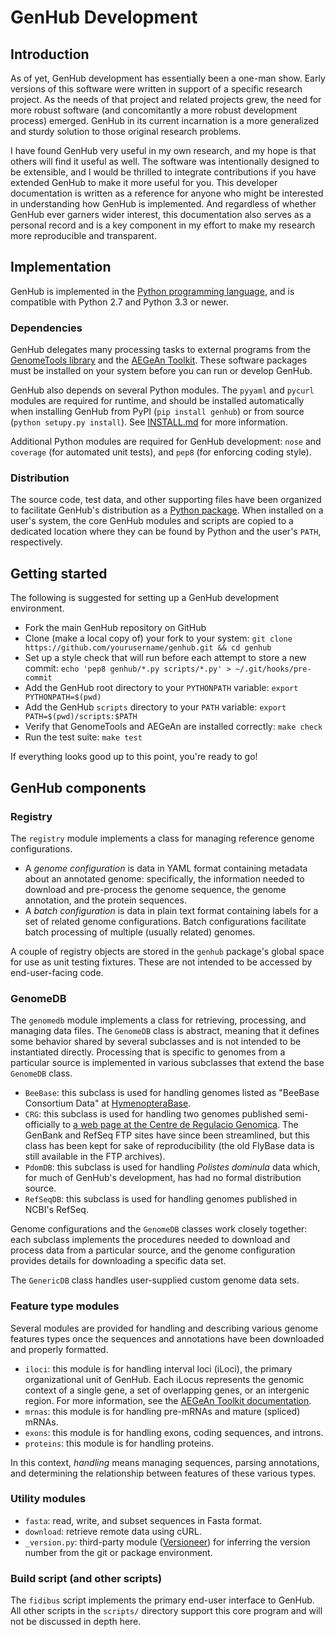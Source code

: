 GenHub Development
==================

## Introduction

As of yet, GenHub development has essentially been a one-man show.
Early versions of this software were written in support of a specific research project.
As the needs of that project and related projects grew, the need for more robust software (and concomitantly a more robust development process) emerged.
GenHub in its current incarnation is a more generalized and sturdy solution to those original research problems.

I have found GenHub very useful in my own research, and my hope is that others will find it useful as well.
The software was intentionally designed to be extensible, and I would be thrilled to integrate contributions if you have extended GenHub to make it more useful for you.
This developer documentation is written as a reference for anyone who might be interested in understanding how GenHub is implemented.
And regardless of whether GenHub ever garners wider interest, this documentation also serves as a personal record and is a key component in my effort to make my research more reproducible and transparent.

## Implementation

GenHub is implemented in the [Python programming language](https://www.python.org/), and is compatible with Python 2.7 and Python 3.3 or newer.

### Dependencies

GenHub delegates many processing tasks to external programs from the [GenomeTools library](http://genometools.org) and the [AEGeAn Toolkit](http://brendelgroup.github.io/AEGeAn/).
These software packages must be installed on your system before you can run or develop GenHub.

GenHub also depends on several Python modules.
The `pyyaml` and `pycurl` modules are required for runtime, and should be installed automatically when installing GenHub from PyPI (`pip install genhub`) or from source (`python setupy.py install`).
See [INSTALL.md](INSTALL.md) for more information.

Additional Python modules are required for GenHub development: `nose` and `coverage` (for automated unit tests), and `pep8` (for enforcing coding style).

### Distribution

The source code, test data, and other supporting files have been organized to facilitate GenHub's distribution as a [Python package](https://docs.python.org/3/tutorial/modules.html#packages).
When installed on a user's system, the core GenHub modules and scripts are copied to a dedicated location where they can be found by Python and the user's `PATH`, respectively.

## Getting started

The following is suggested for setting up a GenHub development environment.

- Fork the main GenHub repository on GitHub
- Clone (make a local copy of) your fork to your system: `git clone https://github.com/yourusername/genhub.git && cd genhub`
- Set up a style check that will run before each attempt to store a new commit: `echo 'pep8 genhub/*.py scripts/*.py' > ~/.git/hooks/pre-commit`
- Add the GenHub root directory to your `PYTHONPATH` variable: `export PYTHONPATH=$(pwd)`
- Add the GenHub `scripts` directory to your `PATH` variable: `export PATH=$(pwd)/scripts:$PATH`
- Verify that GenomeTools and AEGeAn are installed correctly: `make check`
- Run the test suite: `make test`

If everything looks good up to this point, you're ready to go!

## GenHub components

### Registry

The `registry` module implements a class for managing reference genome configurations.

- A *genome configuration* is data in YAML format containing metadata about an annotated genome: specifically, the information needed to download and pre-process the genome sequence, the genome annotation, and the protein sequences.
- A *batch configuration* is data in plain text format containing labels for a set of related genome configurations.
  Batch configurations facilitate batch processing of multiple (usually related) genomes.

A couple of registry objects are stored in the `genhub` package's global space for use as unit testing fixtures.
These are not intended to be accessed by end-user-facing code.

### GenomeDB

The `genomedb` module implements a class for retrieving, processing, and managing data files.
The `GenomeDB` class is abstract, meaning that it defines some behavior shared by several subclasses and is not intended to be instantiated directly.
Processing that is specific to genomes from a particular source is implemented in various subclasses that extend the base `GenomeDB` class.

- `BeeBase`: this subclass is used for handling genomes listed as "BeeBase Consortium Data" at [HymenopteraBase](http://hymenopteragenome.org/).
- `CRG`: this subclass is used for handling two genomes published semi-officially to [a web page at the Centre de Regulacio Genomica](http://wasp.crg.eu/).
  The GenBank and RefSeq FTP sites have since been streamlined, but this class has been kept for sake of reproducibility (the old FlyBase data is still available in the FTP archives).
- `PdomDB`: this subclass is used for handling *Polistes dominula* data which, for much of GenHub's development, has had no formal distribution source.
- `RefSeqDB`: this subclass is used for handling genomes published in NCBI's RefSeq.

Genome configurations and the `GenomeDB` classes work closely together: each subclass implements the procedures needed to download and process data from a particular source, and the genome configuration provides details for downloading a specific data set.

The `GenericDB` class handles user-supplied custom genome data sets.

### Feature type modules

Several modules are provided for handling and describing various genome features types once the sequences and annotations have been downloaded and properly formatted.

- `iloci`: this module is for handling interval loci (iLoci), the primary organizational unit of GenHub.
  Each iLocus represents the genomic context of a single gene, a set of overlapping genes, or an intergenic region.
  For more information, see the [AEGeAn Toolkit documentation](http://aegean.readthedocs.org/en/latest/loci.html).
- `mrnas`: this module is for handling pre-mRNAs and mature (spliced) mRNAs.
- `exons`: this module is for handling exons, coding sequences, and introns.
- `proteins`: this module is for handling proteins.

In this context, *handling* means managing sequences, parsing annotations, and determining the relationship between features of these various types.

### Utility modules

- `fasta`: read, write, and subset sequences in Fasta format.
- `download`: retrieve remote data using cURL.
- `_version.py`: third-party module ([Versioneer](https://github.com/warner/python-versioneer)) for inferring the version number from the git or package environment.

### Build script (and other scripts)

The `fidibus` script implements the primary end-user interface to GenHub.
All other scripts in the `scripts/` directory support this core program and will not be discussed in depth here.
